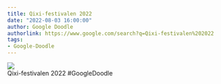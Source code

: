 ```yaml
---
title: Qixi-festivalen 2022
date: "2022-08-03 16:00:00"
author: Google Doodle
authorlink: https://www.google.com/search?q=Qixi-festivalen%202022
tags:
- Google-Doodle
---
```

<img src="https://www.google.com/logos/doodles/2022/qixi-festival-2022-6753651837109471-l.png" referrerpolicy="no-referrer"><br>Qixi-festivalen 2022 #GoogleDoodle